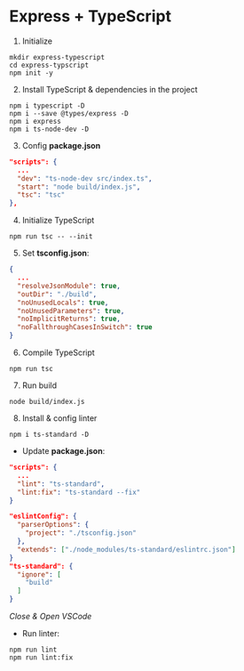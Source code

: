 # Express + TypeScript

1. Initialize
```console
mkdir express-typescript
cd express-typscript
npm init -y

```

2. Install TypeScript & dependencies in the project
```console
npm i typescript -D
npm i --save @types/express -D
npm i express
npm i ts-node-dev -D

```

3. Config __package.json__
```json
"scripts": {
  ...
  "dev": "ts-node-dev src/index.ts",
  "start": "node build/index.js",
  "tsc": "tsc"
},

```

4. Initialize TypeScript
```console
npm run tsc -- --init
```

5. Set __tsconfig.json__:
```json
{
  ...
  "resolveJsonModule": true,
  "outDir": "./build",
  "noUnusedLocals": true,
  "noUnusedParameters": true,
  "noImplicitReturns": true,
  "noFallthroughCasesInSwitch": true
}
```
6. Compile TypeScript
```console
npm run tsc
```

7. Run build
```console
node build/index.js
```

8. Install & config linter
```console
npm i ts-standard -D
```

* Update __package.json__:
```json
"scripts": {
  ...
  "lint": "ts-standard",
  "lint:fix": "ts-standard --fix"
}
```
```json
"eslintConfig": {
  "parserOptions": {
    "project": "./tsconfig.json"
  },
  "extends": ["./node_modules/ts-standard/eslintrc.json"]
}
"ts-standard": {
  "ignore": [
    "build"
  ]
}
```
*Close & Open VSCode*

* Run linter:
```
npm run lint
npm run lint:fix
```
